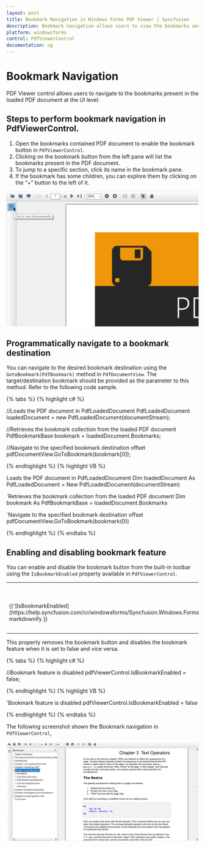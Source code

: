 ```yaml
---
layout: post
title: Bookmark Navigation in Windows Forms PDF Viewer | Syncfusion
description: Bookmark navigation allows users to view the bookmarks and navigate to the destination saved in the bookmarks in PDF Viewer Windows Forms Application.
platform: windowsforms
control: PdfViewerControl
documentation: ug
---
```


# Bookmark Navigation

PDF Viewer control allows users to navigate to the bookmarks present in the loaded PDF document at the UI level. 

## Steps to perform bookmark navigation in PdfViewerControl.

1.	Open the bookmarks contained PDF document to enable the bookmark button in `PdfViewerControl`.
2.	Clicking on the bookmark button from the left pane will list the bookmarks present in the PDF document.
3.	To jump to a specific section, click its name in the bookmark pane.
4.	If the bookmark has some children, you can explore them by clicking on the “+” button to the left of it.

![Bookmark Button](Bookmark_Navigation_images/Bookmark_Navigation_images1.png)  

## Programmatically navigate to a bookmark destination

You can navigate to the desired bookmark destination using the `GotoBookmark(PdfBookmark)` method in `PdfDocumentView`. The target/destination bookmark should be provided as the parameter to this method. Refer to the following code sample.

{% tabs %}
{% highlight c# %}

//Loads the PDF document in PdfLoadedDocument
PdfLoadedDocument loadedDocument = new PdfLoadedDocument(documentStream);

//Retrieves the bookmark collection from the loaded PDF document
PdfBookmarkBase bookmark = loadedDocument.Bookmarks;

//Navigate to the specified bookmark destination offset
pdfDocumentView.GoToBookmark(bookmark[0]);

{% endhighlight %}
{% highlight VB %}

Loads the PDF document in PdfLoadedDocument
Dim loadedDocument As PdfLoadedDocument = New PdfLoadedDocument(documentStream)

`Retrieves the bookmark collection from the loaded PDF document
Dim bookmark As PdfBookmarkBase = loadedDocument.Bookmarks

`Navigate to the specified bookmark destination offset
pdfDocumentView.GoToBookmark(bookmark(0))

{% endhighlight %}
{% endtabs %}

## Enabling and disabling bookmark feature

You can enable and disable the bookmark button from the built-in toolbar using the `IsBookmarkEnabled` property available in `PdfViewerControl`.

<table>
<tr>
<th>
Property</th><th>
Action</th></tr>
<tr>
<td>
{{'[IsBookmarkEnabled](https://help.syncfusion.com/cr/windowsforms/Syncfusion.Windows.Forms.PdfViewer.PdfViewerControl.html#Syncfusion_Windows_Forms_PdfViewer_PdfViewerControl_IsBookmarkEnabled)'| markdownify }}</td><td>
Enables or disables the bookmark feature.</td></tr>
</table>

This property removes the bookmark button and disables the bookmark feature when it is set to false and vice versa.

{% tabs %}
{% highlight c# %}

//Bookmark feature is disabled
pdfViewerControl.IsBookmarkEnabled = false;

{% endhighlight %}
{% highlight VB %}

'Bookmark feature is disabled
pdfViewerControl.IsBookmarkEnabled = false

{% endhighlight %}
{% endtabs %}

The following screenshot shown the Bookmark navigation in `PdfViewerControl`,

![Bookmark Navigation](Bookmark_Navigation_images/Bookmark_Navigation_images2.png)
